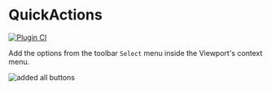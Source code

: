 # QuickActions

[![Plugin CI](https://github.com/outoftheboxplugins/QuickActions/actions/workflows/plugin-ci.yml/badge.svg)](https://github.com/outoftheboxplugins/QuickActions/actions/workflows/plugin-ci.yml)

Add the options from the toolbar `Select` menu inside the Viewport's context menu.

![added all buttons](https://user-images.githubusercontent.com/21221169/199983109-c9019460-ac55-4615-8fde-531ce5e6acfe.png)
